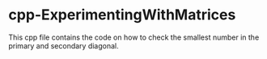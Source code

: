 # cpp-ExperimentingWithMatrices

This cpp file contains the code on how to check the smallest number in the primary and secondary diagonal.
